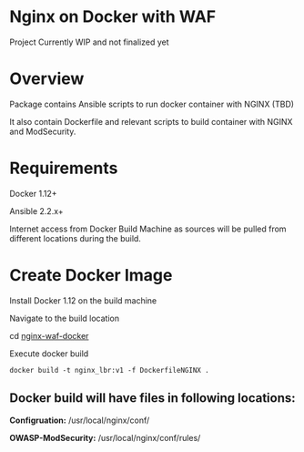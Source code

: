 # Nginx on Docker with WAF

Project Currently WIP and not finalized yet

# Overview

Package contains Ansible scripts to run docker container with NGINX (TBD)

It also contain Dockerfile and relevant scripts to build container with NGINX and ModSecurity. 

# Requirements

Docker 1.12+

Ansible 2.2.x+

Internet access from Docker Build Machine as sources will be pulled from different locations during the build.

# Create Docker Image

Install Docker 1.12 on the build machine

Navigate to the build location

cd [nginx-waf-docker](https://github.com/mgis-architects/nginx/tree/master/nginx-waf-docker)

Execute docker build

`docker build -t nginx_lbr:v1 -f DockerfileNGINX .`

## Docker build will have files in following locations:

**Configruation:** /usr/local/nginx/conf/

**OWASP-ModSecurity:** /usr/local/nginx/conf/rules/


